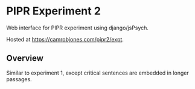 
# PIPR Experiment 2

Web interface for PIPR experiment using django/jsPsych.

Hosted at https://camrobjones.com/pipr2/expt.

## Overview

Similar to experiment 1, except critical sentences are embedded in longer passages.
